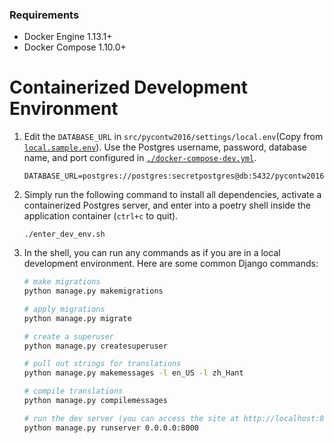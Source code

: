 ### Requirements
- Docker Engine 1.13.1+
- Docker Compose 1.10.0+

# Containerized Development Environment

1. Edit the `DATABASE_URL` in `src/pycontw2016/settings/local.env`(Copy from [`local.sample.env`](../src/pycontw2016/settings/local.sample.env)). Use the Postgres username, password, database name, and port configured in [`./docker-compose-dev.yml`](../docker-compose-dev.yml).

    ```
    DATABASE_URL=postgres://postgres:secretpostgres@db:5432/pycontw2016
    ```

2. Simply run the following command to install all dependencies, activate a containerized Postgres server, and enter into a poetry shell inside the application container (<code>ctrl+c</code> to quit).

    ```
    ./enter_dev_env.sh
    ```

3. In the shell, you can run any commands as if you are in a local development environment. Here are some common Django commands:

    ```sh
    # make migrations
    python manage.py makemigrations

    # apply migrations
    python manage.py migrate

    # create a superuser
    python manage.py createsuperuser

    # pull out strings for translations
    python manage.py makemessages -l en_US -l zh_Hant

    # compile translations
    python manage.py compilemessages

    # run the dev server (you can access the site at http://localhost:8000/)
    python manage.py runserver 0.0.0.0:8000
    ```
